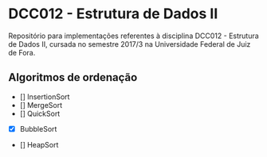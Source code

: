 # DCC012 - Estrutura de Dados II

Repositório para implementações referentes à disciplina DCC012 - Estrutura de Dados II, cursada no semestre 2017/3 na Universidade Federal de Juiz de Fora.

## Algoritmos de ordenação
- [] InsertionSort
- [] MergeSort
- [] QuickSort
- [x] BubbleSort
- [] HeapSort